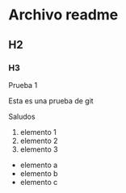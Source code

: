 # Archivo readme
## H2
### H3

Prueba 1

Esta es una prueba de git 

Saludos 
1. elemento 1
1. elemento 2
1. elemento 3
  + elemento a
  + elemento b
  + elemento c
